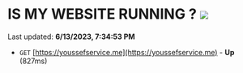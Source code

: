 # IS MY WEBSITE RUNNING ? [![](https://img.shields.io/static/v1?label=Sponsor&message=%E2%9D%A4&logo=GitHub&color=%23fe8e86)](https://github.com/sponsors/<username>)

Last updated: **6/13/2023, 7:34:53 PM**

- `GET` [https://youssefservice.me](https://youssefservice.me) - **Up** (827ms)
